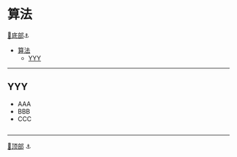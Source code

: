 # 算法

[🔻底部](#bottom)<a id="top">⚓</a>

- [算法](#算法)
  - [YYY](#yyy)

---

## YYY

- AAA
- BBB
- CCC

```js
```

---

[🔺顶部](#top) <a id="bottom">⚓</a>
